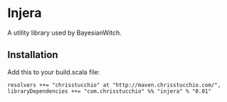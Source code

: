# Injera

A utility library used by BayesianWitch.

## Installation

Add this to your build.scala file:

    resolvers ++= "chrisstucchio" at "http://maven.chrisstucchio.com/",
    libraryDependencies ++= "com.chrisstucchio" %% "injera" % "0.01"
